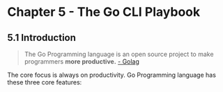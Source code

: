 # Chapter 5 - The Go CLI Playbook

## 5.1 Introduction

> The Go Programming language is an open source project to make programmers **more productive.**
> [- Golag](https://golang.org)

The core focus is always on productivity. Go Programming language has these three core
features: